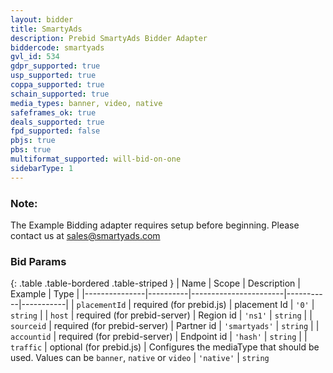```yaml
---
layout: bidder
title: SmartyAds
description: Prebid SmartyAds Bidder Adapter
biddercode: smartyads
gvl_id: 534
gdpr_supported: true
usp_supported: true
coppa_supported: true
schain_supported: true
media_types: banner, video, native
safeframes_ok: true
deals_supported: true
fpd_supported: false
pbjs: true
pbs: true
multiformat_supported: will-bid-on-one
sidebarType: 1
---
```


### Note:

The Example Bidding adapter requires setup before beginning. Please contact us at sales@smartyads.com 

### Bid Params

{: .table .table-bordered .table-striped }
| Name          | Scope    | Description           | Example   | Type      |
|---------------|----------|-----------------------|-----------|-----------|
| `placementId` | required (for prebid.js) | placement Id | `'0'` | `string` |
| `host`      | required (for prebid-server) | Region id               | `'ns1'`    | `string` |
| `sourceid`      | required  (for prebid-server) | Partner id | `'smartyads'`    | `string` |
| `accountid`      | required  (for prebid-server) | Endpoint id | `'hash'`    | `string` |
| `traffic`     | optional (for prebid.js) | Configures the mediaType that should be used. Values can be `banner`, `native` or `video` | `'native'` | `string` 

